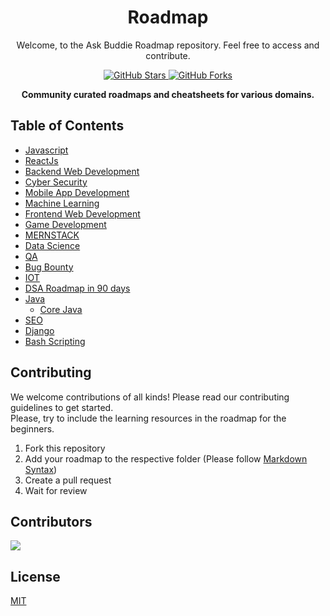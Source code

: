 <h1 align="center">
    Roadmap
   
</h1>
 <p align = "center"> Welcome, to the Ask Buddie Roadmap repository. Feel free to access and contribute.</p>

<p align="center">
  <a href="https://github.com/askbuddie/roadmap/stargazers" target="_blank">
  <img alt="GitHub Stars" src="https://img.shields.io/github/stars/askbuddie/roadmap?style=for-the-badge" />
  </a>
  <a href="https://github.com/askbuddie/roadmap/network/members" target="_blank">
  <img alt="GitHub Forks" src="https://img.shields.io/github/forks/askbuddie/roadmap?style=for-the-badge" />
  </a>
  <br/>
  
<p align="center"><b>Community curated roadmaps and cheatsheets for various domains.</b></p>
</p>

## Table of Contents

- [Javascript](/Web%20Development/Javascript/Readme.md)
- [ReactJs](/Web%20Development/Frontend%20Web%20Development/ReactJs/Readme.md)
- [Backend Web Development](/Web%20Development/Backend%20Web%20Development/Readme.md)
- [Cyber Security](/Cyber%20Security/Readme.md)
- [Mobile App Development](/App%20Development/Readme.md)
- [Machine Learning](/Machine%20Learning/Readme.md)
- [Frontend Web Development](/Web%20Development/Frontend%20Web%20Development/)
- [Game Development](/Game%20Development/)
- [MERNSTACK](/Web%20Development/Tech%20Stacks/MERNSTACK/Readme.md)
- [Data Science](/Data%20Science/README.md)
- [QA](/QA/README.md)
- [Bug Bounty](/Bug%20Bounty/Readme.md)
- [IOT](/IOT/Readme.md)
- [DSA Roadmap in 90 days](/DSA-RoadMap-90-Days/README.md)
- [Java](/Java/)
  - [Core Java](/Java/Core%20Java/Readme.md)
- [SEO](/SEO/README.md)
- [Django](/Web%20Development/Backend%20Web%20Development/Django/Readme.md)
- [Bash Scripting](/Bash-Scripting/README.md)

## Contributing

We welcome contributions of all kinds! Please read our contributing guidelines to get started.<br>
Please, try to include the learning resources in the roadmap for the beginners.

1. Fork this repository
2. Add your roadmap to the respective folder (Please follow [Markdown Syntax](https://www.markdownguide.org/basic-syntax/))
3. Create a pull request
4. Wait for review

## Contributors

<a href="https://github.com/askbuddie/roadmap/graphs/contributors">
  <img src="https://contrib.rocks/image?repo=askbuddie/roadmap" />
</a>

## License

[MIT](/LICENSE)
